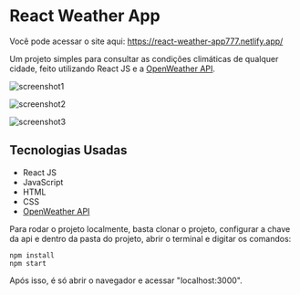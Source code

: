 # React Weather App

Você pode acessar o site aqui: https://react-weather-app777.netlify.app/

Um projeto simples para consultar as condições climáticas de qualquer cidade, feito utilizando React JS e a [OpenWeather API](https://openweathermap.org/api).

![screenshot1](https://user-images.githubusercontent.com/62220657/124230261-20f19000-dae5-11eb-8157-f3e9025308e3.png)

![screenshot2](https://user-images.githubusercontent.com/62220657/124230342-3a92d780-dae5-11eb-8f53-d55eb99cccab.png)

![screenshot3](https://user-images.githubusercontent.com/62220657/124230375-48e0f380-dae5-11eb-83f6-0ec484b783de.png)

## Tecnologias Usadas

* React JS
* JavaScript
* HTML
* CSS
* [OpenWeather API](https://openweathermap.org/api)

Para rodar o projeto localmente, basta clonar o projeto, configurar a chave da api e dentro da pasta do projeto, abrir o terminal e digitar os comandos:

```
npm install
npm start
```

Após isso, é só abrir o navegador e acessar "localhost:3000".
